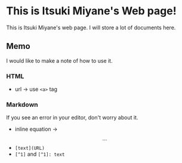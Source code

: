 # This is Itsuki Miyane's Web page!

This is Itsuki Miyane's web page. I will store a lot of documents here.

## Memo

I would like to make a note of how to use it.

### HTML

- url $\rightarrow$ use `<a>` tag

### Markdown

If you see an error in your editor, don't worry about it.

- inline equation $\rightarrow$ $$...$$
- `[text](URL)`
- `[^1]` and `[^1]: text` 
